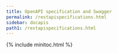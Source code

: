 ```yaml
---
title: OpenAPI specification and Swagger
permalink: /restapispecifications.html
sidebar: docapis
path1: /restapispecifications.html
---
```


{% include minitoc.html %}
